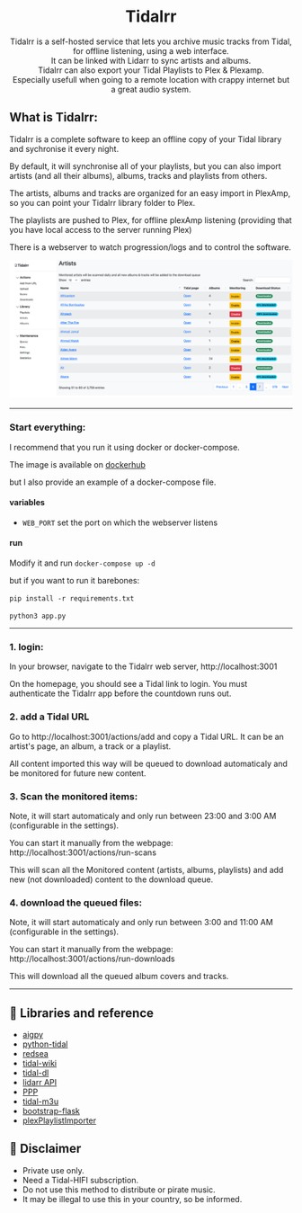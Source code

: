<div align="center">
  <h1>Tidalrr</h1>
</div>
<p align="center">
  Tidalrr is a self-hosted service that lets you archive music tracks from Tidal, for offline listening, using a web interface.<br/>
  It can be linked with Lidarr to sync artists and albums.<br/>
  Tidalrr can also export your Tidal Playlists to Plex & Plexamp.<br/>
  Especially usefull when going to a remote location with crappy internet but a great audio system.
</p>

## What is Tidalrr:
Tidalrr is a complete software to keep an offline copy of your Tidal library and sychronise it every night.

By default, it will synchronise all of your playlists, but you can also import artists (and all their albums), albums, tracks and playlists from others.

The artists, albums and tracks are organized for an easy import in PlexAmp, so you can point your Tidalrr library folder to Plex.

The playlists are pushed to Plex, for offline plexAmp listening (providing that you have local access to the server running Plex)

There is a webserver to watch progression/logs and to control the software.

![image1](/assets/image.png "image1")

***

### Start everything:
I recommend that you run it using docker or docker-compose.

The image is available on [dockerhub](https://hub.docker.com/r/jacobroyquebec/tidalrr)

but I also provide an example of a docker-compose file.

#### variables
- `WEB_PORT` set the port on which the webserver listens

#### run

Modify it and run `docker-compose up -d`

but if you want to run it barebones:

`pip install -r requirements.txt`

`python3 app.py`

***

### 1. login:
In your browser, navigate to the Tidalrr web server, http://localhost:3001

On the homepage, you should see a Tidal link to login. You must authenticate the Tidalrr app before the countdown runs out.


### 2. add a Tidal URL
Go to http://localhost:3001/actions/add and copy a Tidal URL. It can be an artist's page, an album, a track or a playlist.

All content imported this way will be queued to download automaticaly and be monitored for future new content.


### 3. Scan the monitored items:
Note, it will start automaticaly and only run between 23:00 and 3:00 AM (configurable in the settings).

You can start it manually from the webpage: http://localhost:3001/actions/run-scans

This will scan all the Monitored content (artists, albums, playlists) and add new (not downloaded) content to the download queue.


### 4. download the queued files:
Note, it will start automaticaly and only run between 3:00 and 11:00 AM (configurable in the settings).

You can start it manually from the webpage: http://localhost:3001/actions/run-downloads

This will download all the queued album covers and tracks.


***

## 🎨 Libraries and reference

- [aigpy](https://github.com/yaronzz/AIGPY)
- [python-tidal](https://github.com/tamland/python-tidal)
- [redsea](https://github.com/redsudo/RedSea)
- [tidal-wiki](https://github.com/Fokka-Engineering/TIDAL/wiki)
- [tidal-dl](https://github.com/yaronzz/Tidal-Media-Downloader)
- [lidarr API](https://lidarr.audio/docs/api/#/)
- [PPP](https://github.com/XDGFX/PPP)
- [tidal-m3u](https://github.com/jocap/tidal-m3u/blob/master/m3u.py)
- [bootstrap-flask](https://github.com/helloflask/bootstrap-flask)
- [plexPlaylistImporter](https://github.com/willowmck/plexPlaylistImporter)

## 📜 Disclaimer
- Private use only.
- Need a Tidal-HIFI subscription.
- Do not use this method to distribute or pirate music.
- It may be illegal to use this in your country, so be informed.

